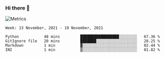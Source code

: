 ### Hi there 👋

![Metrics](https://github.com/radoapx/radoapx/blob/main/github-metrics.svg)

<!--START_SECTION:waka-->
```text
Week: 13 November, 2021 - 19 November, 2021

Python           48 mins         █████████████████░░░░░░░░   67.36 % 
GitIgnore file   20 mins         ███████░░░░░░░░░░░░░░░░░░   28.25 % 
Markdown         1 min           ▓░░░░░░░░░░░░░░░░░░░░░░░░   02.44 % 
INI              1 min           ▒░░░░░░░░░░░░░░░░░░░░░░░░   01.82 % 
```
<!--END_SECTION:waka-->

<!--
**radoapx/radoapx** is a ✨ _special_ ✨ repository because its `README.md` (this file) appears on your GitHub profile.

Here are some ideas to get you started:

- 🔭 I’m currently working on ...
- 🌱 I’m currently learning ...
- 👯 I’m looking to collaborate on ...
- 🤔 I’m looking for help with ...
- 💬 Ask me about ...
- 📫 How to reach me: ...
- 😄 Pronouns: ...
- ⚡ Fun fact: ...
-->
